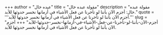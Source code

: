 +++
author = "عبده خال"
title = "مقولة عبده خال"
description = "مقولة عبده خال: أجزم الآن بأننا لو تأخرنا عن فعل الأشياء في أزمانها نخسر حدوثها للأبد."
quote = '''أجزم الآن بأننا لو تأخرنا عن فعل الأشياء في أزمانها نخسر حدوثها للأبد.''' 
slug = "أجزم-الآن-بأننا-لو-تأخرنا-عن-فعل-الأشياء-في-أزمانها-نخسر-حدوثها-للأبد"
+++
أجزم الآن بأننا لو تأخرنا عن فعل الأشياء في أزمانها نخسر حدوثها للأبد.
